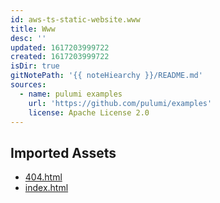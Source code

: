 ```yaml
---
id: aws-ts-static-website.www
title: Www
desc: ''
updated: 1617203999722
created: 1617203999722
isDir: true
gitNotePath: '{{ noteHiearchy }}/README.md'
sources:
  - name: pulumi examples
    url: 'https://github.com/pulumi/examples'
    license: Apache License 2.0
---
```

## Imported Assets

- [404.html](/assets/404.html)
- [index.html](/assets/index.html)

